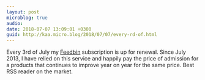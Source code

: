 ```yaml
---
layout: post
microblog: true
audio: 
date: 2018-07-07 13:09:01 +0300
guid: http://kaa.micro.blog/2018/07/07/every-rd-of.html
---
```

Every 3rd of July my [Feedbin](http://feedbin.com) subscription is up for renewal. Since July 2013, I have relied on this service and happily pay the price of admission for a products that continues to improve year on year for the same price. Best RSS reader on the market.
